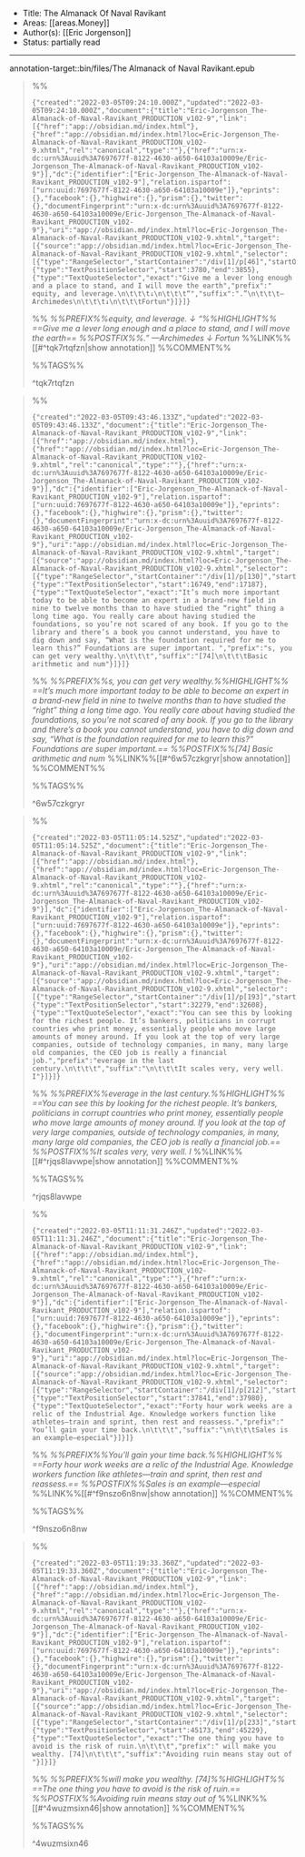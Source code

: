 
- Title: The Almanack Of Naval Ravikant
- Areas: [[areas.Money]]
- Author(s): [[Eric Jorgenson]]
- Status: partially read

---

annotation-target::bin/files/The Almanack of Naval Ravikant.epub

> %%
>
> ```annotation-json
> {"created":"2022-03-05T09:24:10.000Z","updated":"2022-03-05T09:24:10.000Z","document":{"title":"Eric-Jorgenson_The-Almanack-of-Naval-Ravikant_PRODUCTION_v102-9","link":[{"href":"app://obsidian.md/index.html"},{"href":"app://obsidian.md/index.html?loc=Eric-Jorgenson_The-Almanack-of-Naval-Ravikant_PRODUCTION_v102-9.xhtml","rel":"canonical","type":""},{"href":"urn:x-dc:urn%3Auuid%3A7697677f-8122-4630-a650-64103a10009e/Eric-Jorgenson_The-Almanack-of-Naval-Ravikant_PRODUCTION_v102-9"}],"dc":{"identifier":["Eric-Jorgenson_The-Almanack-of-Naval-Ravikant_PRODUCTION_v102-9"],"relation.ispartof":["urn:uuid:7697677f-8122-4630-a650-64103a10009e"]},"eprints":{},"facebook":{},"highwire":{},"prism":{},"twitter":{},"documentFingerprint":"urn:x-dc:urn%3Auuid%3A7697677f-8122-4630-a650-64103a10009e/Eric-Jorgenson_The-Almanack-of-Naval-Ravikant_PRODUCTION_v102-9"},"uri":"app://obsidian.md/index.html?loc=Eric-Jorgenson_The-Almanack-of-Naval-Ravikant_PRODUCTION_v102-9.xhtml","target":[{"source":"app://obsidian.md/index.html?loc=Eric-Jorgenson_The-Almanack-of-Naval-Ravikant_PRODUCTION_v102-9.xhtml","selector":[{"type":"RangeSelector","startContainer":"/div[1]/p[46]","startOffset":1,"endContainer":"/div[1]/p[46]","endOffset":76},{"type":"TextPositionSelector","start":3780,"end":3855},{"type":"TextQuoteSelector","exact":"Give me a lever long enough and a place to stand, and I will move the earth","prefix":" equity, and leverage.\n\t\t\t↓\n\t\t\t“","suffix":".”\n\t\t\t—Archimedes\n\t\t\t↓\n\t\t\tFortun"}]}]}
> ```
>
> %%
> _%%PREFIX%%equity, and leverage.
> ↓
> “%%HIGHLIGHT%% ==Give me a lever long enough and a place to stand, and I will move the earth== %%POSTFIX%%.”
> —Archimedes
> ↓
> Fortun_
> %%LINK%%[[#^tqk7rtqfzn|show annotation]]
> %%COMMENT%%
>
> %%TAGS%%
>
> ^tqk7rtqfzn

> %%
>
> ```annotation-json
> {"created":"2022-03-05T09:43:46.133Z","updated":"2022-03-05T09:43:46.133Z","document":{"title":"Eric-Jorgenson_The-Almanack-of-Naval-Ravikant_PRODUCTION_v102-9","link":[{"href":"app://obsidian.md/index.html"},{"href":"app://obsidian.md/index.html?loc=Eric-Jorgenson_The-Almanack-of-Naval-Ravikant_PRODUCTION_v102-9.xhtml","rel":"canonical","type":""},{"href":"urn:x-dc:urn%3Auuid%3A7697677f-8122-4630-a650-64103a10009e/Eric-Jorgenson_The-Almanack-of-Naval-Ravikant_PRODUCTION_v102-9"}],"dc":{"identifier":["Eric-Jorgenson_The-Almanack-of-Naval-Ravikant_PRODUCTION_v102-9"],"relation.ispartof":["urn:uuid:7697677f-8122-4630-a650-64103a10009e"]},"eprints":{},"facebook":{},"highwire":{},"prism":{},"twitter":{},"documentFingerprint":"urn:x-dc:urn%3Auuid%3A7697677f-8122-4630-a650-64103a10009e/Eric-Jorgenson_The-Almanack-of-Naval-Ravikant_PRODUCTION_v102-9"},"uri":"app://obsidian.md/index.html?loc=Eric-Jorgenson_The-Almanack-of-Naval-Ravikant_PRODUCTION_v102-9.xhtml","target":[{"source":"app://obsidian.md/index.html?loc=Eric-Jorgenson_The-Almanack-of-Naval-Ravikant_PRODUCTION_v102-9.xhtml","selector":[{"type":"RangeSelector","startContainer":"/div[1]/p[130]","startOffset":0,"endContainer":"/div[1]/p[130]","endOffset":438},{"type":"TextPositionSelector","start":16749,"end":17187},{"type":"TextQuoteSelector","exact":"It’s much more important today to be able to become an expert in a brand-new field in nine to twelve months than to have studied the “right” thing a long time ago. You really care about having studied the foundations, so you’re not scared of any book. If you go to the library and there’s a book you cannot understand, you have to dig down and say, “What is the foundation required for me to learn this?” Foundations are super important. ","prefix":"s, you can get very wealthy.\n\t\t\t","suffix":"[74]\n\t\t\tBasic arithmetic and num"}]}]}
> ```
>
> %%
> _%%PREFIX%%s, you can get very wealthy.%%HIGHLIGHT%% ==It’s much more important today to be able to become an expert in a brand-new field in nine to twelve months than to have studied the “right” thing a long time ago. You really care about having studied the foundations, so you’re not scared of any book. If you go to the library and there’s a book you cannot understand, you have to dig down and say, “What is the foundation required for me to learn this?” Foundations are super important.== %%POSTFIX%%[74]
> Basic arithmetic and num_
> %%LINK%%[[#^6w57czkgryr|show annotation]]
> %%COMMENT%%
>
> %%TAGS%%
>
> ^6w57czkgryr

> %%
>
> ```annotation-json
> {"created":"2022-03-05T11:05:14.525Z","updated":"2022-03-05T11:05:14.525Z","document":{"title":"Eric-Jorgenson_The-Almanack-of-Naval-Ravikant_PRODUCTION_v102-9","link":[{"href":"app://obsidian.md/index.html"},{"href":"app://obsidian.md/index.html?loc=Eric-Jorgenson_The-Almanack-of-Naval-Ravikant_PRODUCTION_v102-9.xhtml","rel":"canonical","type":""},{"href":"urn:x-dc:urn%3Auuid%3A7697677f-8122-4630-a650-64103a10009e/Eric-Jorgenson_The-Almanack-of-Naval-Ravikant_PRODUCTION_v102-9"}],"dc":{"identifier":["Eric-Jorgenson_The-Almanack-of-Naval-Ravikant_PRODUCTION_v102-9"],"relation.ispartof":["urn:uuid:7697677f-8122-4630-a650-64103a10009e"]},"eprints":{},"facebook":{},"highwire":{},"prism":{},"twitter":{},"documentFingerprint":"urn:x-dc:urn%3Auuid%3A7697677f-8122-4630-a650-64103a10009e/Eric-Jorgenson_The-Almanack-of-Naval-Ravikant_PRODUCTION_v102-9"},"uri":"app://obsidian.md/index.html?loc=Eric-Jorgenson_The-Almanack-of-Naval-Ravikant_PRODUCTION_v102-9.xhtml","target":[{"source":"app://obsidian.md/index.html?loc=Eric-Jorgenson_The-Almanack-of-Naval-Ravikant_PRODUCTION_v102-9.xhtml","selector":[{"type":"RangeSelector","startContainer":"/div[1]/p[193]","startOffset":0,"endContainer":"/div[1]/p[193]","endOffset":329},{"type":"TextPositionSelector","start":32279,"end":32608},{"type":"TextQuoteSelector","exact":"You can see this by looking for the richest people. It’s bankers, politicians in corrupt countries who print money, essentially people who move large amounts of money around. If you look at the top of very large companies, outside of technology companies, in many, many large old companies, the CEO job is really a financial job.","prefix":"everage in the last century.\n\t\t\t","suffix":"\n\t\t\tIt scales very, very well. I"}]}]}
> ```
>
> %%
> _%%PREFIX%%everage in the last century.%%HIGHLIGHT%% ==You can see this by looking for the richest people. It’s bankers, politicians in corrupt countries who print money, essentially people who move large amounts of money around. If you look at the top of very large companies, outside of technology companies, in many, many large old companies, the CEO job is really a financial job.== %%POSTFIX%%It scales very, very well. I_
> %%LINK%%[[#^rjqs8lavwpe|show annotation]]
> %%COMMENT%%
>
> %%TAGS%%
>
> ^rjqs8lavwpe

> %%
>
> ```annotation-json
> {"created":"2022-03-05T11:11:31.246Z","updated":"2022-03-05T11:11:31.246Z","document":{"title":"Eric-Jorgenson_The-Almanack-of-Naval-Ravikant_PRODUCTION_v102-9","link":[{"href":"app://obsidian.md/index.html"},{"href":"app://obsidian.md/index.html?loc=Eric-Jorgenson_The-Almanack-of-Naval-Ravikant_PRODUCTION_v102-9.xhtml","rel":"canonical","type":""},{"href":"urn:x-dc:urn%3Auuid%3A7697677f-8122-4630-a650-64103a10009e/Eric-Jorgenson_The-Almanack-of-Naval-Ravikant_PRODUCTION_v102-9"}],"dc":{"identifier":["Eric-Jorgenson_The-Almanack-of-Naval-Ravikant_PRODUCTION_v102-9"],"relation.ispartof":["urn:uuid:7697677f-8122-4630-a650-64103a10009e"]},"eprints":{},"facebook":{},"highwire":{},"prism":{},"twitter":{},"documentFingerprint":"urn:x-dc:urn%3Auuid%3A7697677f-8122-4630-a650-64103a10009e/Eric-Jorgenson_The-Almanack-of-Naval-Ravikant_PRODUCTION_v102-9"},"uri":"app://obsidian.md/index.html?loc=Eric-Jorgenson_The-Almanack-of-Naval-Ravikant_PRODUCTION_v102-9.xhtml","target":[{"source":"app://obsidian.md/index.html?loc=Eric-Jorgenson_The-Almanack-of-Naval-Ravikant_PRODUCTION_v102-9.xhtml","selector":[{"type":"RangeSelector","startContainer":"/div[1]/p[212]","startOffset":0,"endContainer":"/div[1]/p[212]","endOffset":139},{"type":"TextPositionSelector","start":37841,"end":37980},{"type":"TextQuoteSelector","exact":"Forty hour work weeks are a relic of the Industrial Age. Knowledge workers function like athletes—train and sprint, then rest and reassess.","prefix":" You’ll gain your time back.\n\t\t\t","suffix":"\n\t\t\tSales is an example—especial"}]}]}
> ```
>
> %%
> _%%PREFIX%%You’ll gain your time back.%%HIGHLIGHT%% ==Forty hour work weeks are a relic of the Industrial Age. Knowledge workers function like athletes—train and sprint, then rest and reassess.== %%POSTFIX%%Sales is an example—especial_
> %%LINK%%[[#^f9nszo6n8nw|show annotation]]
> %%COMMENT%%
>
> %%TAGS%%
>
> ^f9nszo6n8nw

> %%
>
> ```annotation-json
> {"created":"2022-03-05T11:19:33.360Z","updated":"2022-03-05T11:19:33.360Z","document":{"title":"Eric-Jorgenson_The-Almanack-of-Naval-Ravikant_PRODUCTION_v102-9","link":[{"href":"app://obsidian.md/index.html"},{"href":"app://obsidian.md/index.html?loc=Eric-Jorgenson_The-Almanack-of-Naval-Ravikant_PRODUCTION_v102-9.xhtml","rel":"canonical","type":""},{"href":"urn:x-dc:urn%3Auuid%3A7697677f-8122-4630-a650-64103a10009e/Eric-Jorgenson_The-Almanack-of-Naval-Ravikant_PRODUCTION_v102-9"}],"dc":{"identifier":["Eric-Jorgenson_The-Almanack-of-Naval-Ravikant_PRODUCTION_v102-9"],"relation.ispartof":["urn:uuid:7697677f-8122-4630-a650-64103a10009e"]},"eprints":{},"facebook":{},"highwire":{},"prism":{},"twitter":{},"documentFingerprint":"urn:x-dc:urn%3Auuid%3A7697677f-8122-4630-a650-64103a10009e/Eric-Jorgenson_The-Almanack-of-Naval-Ravikant_PRODUCTION_v102-9"},"uri":"app://obsidian.md/index.html?loc=Eric-Jorgenson_The-Almanack-of-Naval-Ravikant_PRODUCTION_v102-9.xhtml","target":[{"source":"app://obsidian.md/index.html?loc=Eric-Jorgenson_The-Almanack-of-Naval-Ravikant_PRODUCTION_v102-9.xhtml","selector":[{"type":"RangeSelector","startContainer":"/div[1]/p[233]","startOffset":0,"endContainer":"/div[1]/p[234]","endOffset":0},{"type":"TextPositionSelector","start":45173,"end":45229},{"type":"TextQuoteSelector","exact":"The one thing you have to avoid is the risk of ruin.\n\t\t\t","prefix":" will make you wealthy. [74]\n\t\t\t","suffix":"Avoiding ruin means stay out of "}]}]}
> ```
>
> %%
> _%%PREFIX%%will make you wealthy. [74]%%HIGHLIGHT%% ==The one thing you have to avoid is the risk of ruin.== %%POSTFIX%%Avoiding ruin means stay out of_
> %%LINK%%[[#^4wuzmsixn46|show annotation]]
> %%COMMENT%%
>
> %%TAGS%%
>
> ^4wuzmsixn46
